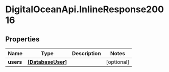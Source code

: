 # DigitalOceanApi.InlineResponse20016

## Properties
Name | Type | Description | Notes
------------ | ------------- | ------------- | -------------
**users** | [**[DatabaseUser]**](DatabaseUser.md) |  | [optional] 
